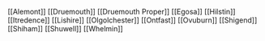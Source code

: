 [[Alemont]]
[[Druemouth]]
[[Druemouth Proper]]
[[Egosa]]
[[Hilstin]]
[[Itredence]]
[[Lishire]]
[[Olgolchester]]
[[Ontfast]]
[[Ovuburn]]
[[Shigend]]
[[Shiham]]
[[Shuwell]]
[[Whelmin]]
